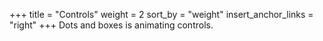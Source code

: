 +++
title = "Controls"
weight = 2
sort_by = "weight"
insert_anchor_links = "right"
+++
Dots and boxes is animating controls. 